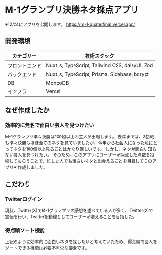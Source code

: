 # M-1グランプリ決勝ネタ採点アプリ
※12/24にアプリを公開します。
https://m-1-quaterfinal.vercel.app/

## 開発環境
| カテゴリー | 技術スタック |
| ---- | ---- |
| フロントエンド | Nuxt.js, TypeScript, Tailwind CSS, daisyUI, Zod |
| バックエンド | Nuxt.js, TypeScript, Prisma, Sidebase, bcrypt |
| DB | MongoDB |
| インフラ | Vercel |

## なぜ作成したか
### 効率的に無名で面白い芸人を見つけたい
M-1グランプリ準々決勝は100組以上の芸人が出場します。
去年までは、3回戦も準々決勝もほぼ全てのネタを見ていましたが、今年から社会人になった私にとってネタを100個以上見ることはかなり厳しいです。
しかし、ネタが面白い知らない芸人を見つけたい。
そのため、このアプリにユーザーが採点した点数を投稿してもらうことで、忙しい人でも面白いネタと出会えることを目指してこのアプリを作成しました。

## こだわり
### Twitterログイン
現状、Twitter(X)でM-1グランプリの感想を述べている人が多く、Twitter(X)で宣伝を行い、Twitterを動線としてユーザーが増えることを目指した。
### 得点順ソート機能
上記のように効率的に面白いネタを探したいと考えていたため、得点順で芸人をソートできる機能は必要不可欠な要素です。
